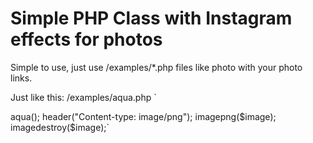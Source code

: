 # Simple PHP Class with Instagram effects for photos

Simple to use, just use /examples/*.php files like photo with your photo links.

Just like this:
/examples/aqua.php
`
<?php
require_once("../classes/Filter.php");
$image = imagecreatefromjpeg(isset($argv[1]) ? $argv[1] : "{HERE YOUR IMAGE}");
$filter= new Filter($image);
$effects = $filter->aqua();
header("Content-type: image/png");
imagepng($image);
imagedestroy($image);`
